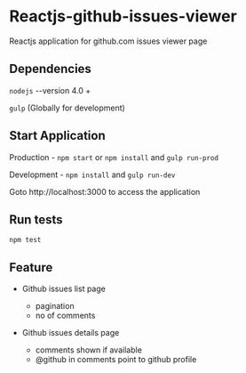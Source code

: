 # Reactjs-github-issues-viewer

Reactjs application for github.com issues viewer page


## Dependencies

`nodejs` --version 4.0 +

`gulp` (Globally for development)

## Start Application

Production - `npm start` or `npm install` and `gulp run-prod`

Development - `npm install` and `gulp run-dev`

Goto http://localhost:3000 to access the application

## Run tests

`npm test`

## Feature
* Github issues list page
    * pagination
    * no of comments


* Github issues details page
    * comments shown if available
    * @github in comments point to github profile
